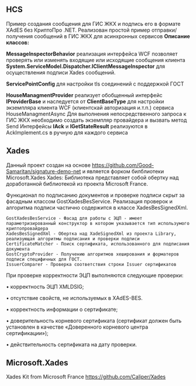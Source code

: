 ## HCS
Пример создания сообщения для ГИС ЖКХ и подпись его в формате  XAdES без КриптоПро .NET.
Реализован простой пример отправки/получения сообщений в ГИС ЖКХ для асинхронных сервисов
**Описание классов:**

**MessageInspectorBehavior** реализация интерфейса WCF позволяет проверять или изменять входящие или исходящие сообщения клиента **System.ServiceModel.Dispatcher.IClientMessageInspector** для осуществления подписи Xades сообщений.

**ServicePointConfig** для настройки tls соединений с поддержкой ГОСТ 

**HouseManagmentProvider** реализует обобщенный интерфейс **IProviderBase** и наследуется от **ClientBaseType** для настройки экземпляра клиента WCF (клиентскай авторизация и.т.п.) сервиса HouseManagmentAsync
Для выполнения непосредственного запроса к ГИС ЖКХ необходимо создать экземпляр провайдера и вызвать метод Send
Интерфейсы **IAck** и **IGetStateResult** реализуются в AckImplement.cs в ручную для каждого сервиса

## Xades
Данный проект создан на основе https://github.com/Good-Samaritan/signature-demo-net и является форком билблиотеки Microsoft.Xades 
Xades: Библиотека представляет собой обертку над доработанной библиотекой из проекта Microsoft France.

Функционал по подписанию документов и проверке подписи скрыт за фасадным классом GostXadesBesService. 
Реализация проверок и алгоритма подписи частично содержится в классе XadesBesSignedXml. 
```
GostXadesBesService - Фасад для работы с ЭЦП - имеет параметризированный конструктор в котором указывается тип использумого криптопровайдера
XadesBesSignedXml - Обертка над XadeSignedXml из проекта Library, реализующая алгоритмы подписания и проверки подписи
CertificateMatcher - Поиск сертификата, использованного для подписания документа
GostCryptoProvider - Получению алгоритмов хеширования и форматеров подписи специфичных для ГОСТ.
IssuerComparer - Проверка соответствия строки Issuer сертификатов
```
При проверке корректности ЭЦП выполняются следующие проверки:

•	корректность ЭЦП XMLDSIG;

•	отсутствие свойств, не используемых в XAdES-BES.

•	корректность информации о сертификате;

•	доверительность корневого сертификата (сертификат должен быть установлен в качестве «Доверенного корневого центра сертификации»);

•	действительность сертификата на дату проверки.

## Microsoft.Xades
Xades Kit from Microsoft France https://github.com/Caliper/Xades


